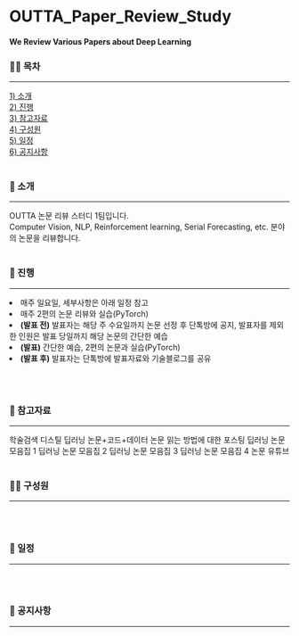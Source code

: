 <h1>OUTTA_Paper_Review_Study</h1>
<h4>We Review Various Papers about Deep Learning</h4>

<h3>🏃‍♂️ 목차</h3>
<hr>
<a href="#ch1">1) 소개</a><br>
<a href="#ch2">2) 진행</a><br>
<a href="#ch3">3) 참고자료</a><br>
<a href="#ch4">4) 구성원</a><br>
<a href="#ch5">5) 일정</a><br>
<a href="#ch6">6) 공지사항</a>
<br><br>


<a id="ch1"><h3>👾 소개</h3></a>
<hr>
OUTTA 논문 리뷰 스터디 1팀입니다.<br>
Computer Vision, NLP, Reinforcement learning, Serial Forecasting, etc. 분야의 논문을 리뷰합니다.
<br><br>


<a id="ch2"><h3>🍆 진행</h3></a>
<hr>
<p>
  <li>매주 일요일, 세부사항은 아래 일정 참고</li>
  <li>매주 2편의 논문 리뷰와 실습(PyTorch)</li>
  <li><strong>(발표 전)</strong> 발표자는 해당 주 수요일까지 논문 선정 후 단톡방에 공지, 발표자를 제외한 인원은 발표 당일까지 해당 논문의 간단한 예습</li>
  <li><strong>(발표)</strong> 간단한 예습, 2편의 논문과 실습(PyTorch)</li>
  <li><strong>(발표 후)</strong> 발표자는 단톡방에 발표자료와 기술블로그를 공유</li>
 </p>
<br><br>


<a id="ch3"><h3>🍠 참고자료</h3></a>
<hr>


학술검색
디스틸
딥러닝 논문+코드+데이터
논문 읽는 방법에 대한 포스팅
딥러닝 논문 모음집 1
딥러닝 논문 모음집 2
딥러닝 논문 모음집 3
딥러닝 논문 모음집 4
논문 유튜브
<br><br>


<a id="ch4"><h3>🙇‍♀️ 구성원</h3></a>
<hr>
<br><br>


<a id="ch5"><h3>📆 일정</h3></a>
<hr>
<br><br>


<a id="ch6"><h3>📣 공지사항</h3></a>
<hr>

